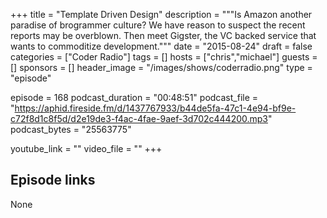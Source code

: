 +++
title = "Template Driven Design"
description = """Is Amazon another paradise of brogrammer culture? We have reason to suspect the recent reports may be overblown. Then meet Gigster, the VC backed service that wants to commoditize development."""
date = "2015-08-24"
draft = false
categories = ["Coder Radio"]
tags = []
hosts = ["chris","michael"]
guests = []
sponsors = []
header_image = "/images/shows/coderradio.png"
type = "episode"

episode = 168
podcast_duration = "00:48:51"
podcast_file = "https://aphid.fireside.fm/d/1437767933/b44de5fa-47c1-4e94-bf9e-c72f8d1c8f5d/d2e19de3-f4ac-4fae-9aef-3d702c444200.mp3"
podcast_bytes = "25563775"

youtube_link = ""
video_file = ""
+++

## Episode links

None

